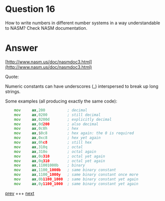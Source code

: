 
# Question 16


How to write numbers in different number systems in a way understandable to
NASM? Check NASM documentation.


# Answer




[http://www.nasm.us/doc/nasmdoc3.html](http://www.nasm.us/doc/nasmdoc3.html)

Quote:


Numeric constants can have underscores (_) interspersed to break up long strings.

Some examples (all producing exactly the same code):

```asm
    mov     ax,200          ; decimal 
    mov     ax,0200         ; still decimal 
    mov     ax,0200d        ; explicitly decimal 
    mov     ax,0d200        ; also decimal 
    mov     ax,0c8h         ; hex 
    mov     ax,$0c8         ; hex again: the 0 is required 
    mov     ax,0xc8         ; hex yet again 
    mov     ax,0hc8         ; still hex 
    mov     ax,310q         ; octal 
    mov     ax,310o         ; octal again 
    mov     ax,0o310        ; octal yet again 
    mov     ax,0q310        ; octal yet again 
    mov     ax,11001000b    ; binary 
    mov     ax,1100_1000b   ; same binary constant 
    mov     ax,1100_1000y   ; same binary constant once more 
    mov     ax,0b1100_1000  ; same binary constant yet again 
    mov     ax,0y1100_1000  ; same binary constant yet again
```




[prev](015.md) +++ [next](017.md)
